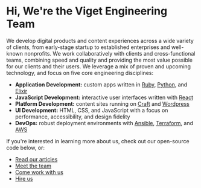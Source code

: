 # Hi, We're the Viget Engineering Team

We develop digital products and content experiences across a wide variety of clients, from early-stage startup to established enterprises and well-known nonprofits. We work collaboratively with clients and cross-functional teams, combining speed and quality and providing the most value possible for our clients and their users. We leverage a mix of proven and upcoming technology, and focus on five core engineering disciplines:

* **Application Development:** custom apps written in [Ruby][], [Python][], and [Elixir][]
* **JavaScript Development:** interactive user interfaces written with [React][]
* **Platform Development:** content sites running on [Craft][] and [Wordpress][]
* **UI Development:** HTML, CSS, and JavaScript with a focus on performance, accessibility, and design fidelity
* **DevOps:** robust deployment environments with [Ansible][], [Terraform][], and [AWS][]

[ruby]: https://www.ruby-lang.org/en/
[python]: https://www.python.org/
[elixir]: https://elixir-lang.org/
[react]: https://reactjs.org/
[craft]: https://craftcms.com/
[wordpress]: https://wordpress.org/
[ansible]: https://www.ansible.com/
[terraform]: https://www.terraform.io/
[aws]: https://aws.amazon.com/

If you're interested in learning more about us, check out our open-source code below, or:

* [Read our articles][articles]
* [Meet the team][team]
* [Come work with us][careers]
* [Hire us][contact]

[team]: https://www.viget.com/about/?team=engineering#:~:text=Our%20Team
[articles]: https://www.viget.com/articles/category/code/
[contact]: https://www.viget.com/contact/
[careers]: https://www.viget.com/careers/
